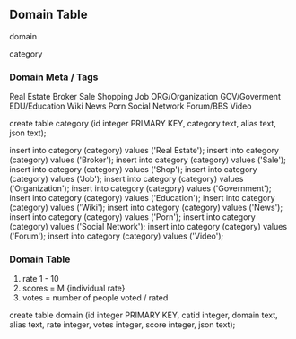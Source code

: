 
## Domain  Table

domain

category

### Domain Meta / Tags

Real Estate
Broker
Sale
Shopping
Job
ORG/Organization
GOV/Goverment
EDU/Education
Wiki
News
Porn
Social Network
Forum/BBS
Video


create table category (id integer PRIMARY KEY, category text, alias text, json text);

insert into category (category) values ('Real Estate');
insert into category (category) values ('Broker');
insert into category (category) values ('Sale');
insert into category (category) values ('Shop');
insert into category (category) values ('Job');
insert into category (category) values ('Organization');
insert into category (category) values ('Government');
insert into category (category) values ('Education');
insert into category (category) values ('Wiki');
insert into category (category) values ('News');
insert into category (category) values ('Porn');
insert into category (category) values ('Social Network');
insert into category (category) values ('Forum');
insert into category (category) values ('Video');


### Domain Table

1) rate 1 - 10 
2) scores = M {individual rate}
3) votes = number of people voted / rated 

create table domain (id integer PRIMARY KEY, catid integer, domain text, alias text, rate integer, votes integer, score integer, json text);
